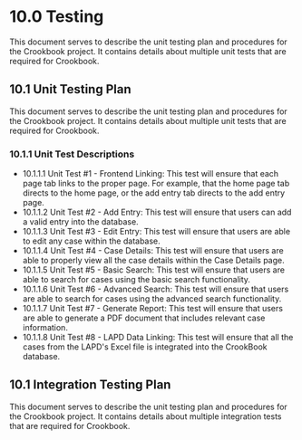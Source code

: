# 10.0 Testing
This document serves to describe the unit testing plan and procedures for the Crookbook project. It contains details about multiple unit tests that are required for Crookbook.


## 10.1 Unit Testing Plan
This document serves to describe the unit testing plan and procedures for the Crookbook project. It contains details about multiple unit tests that are required for Crookbook.

### 10.1.1 Unit Test Descriptions
- 10.1.1.1 Unit Test #1 - Frontend Linking: This test will ensure that each page tab links to the proper page. For example, that the home page tab directs to the home page, or the add entry tab directs to the add entry page.
- 10.1.1.2 Unit Test #2 - Add Entry: This test will ensure that users can add a valid entry into the database.
- 10.1.1.3 Unit Test #3 - Edit Entry: This test will ensure that users are able to edit any case within the database.
- 10.1.1.4 Unit Test #4 - Case Details: This test will ensure that users are able to properly view all the case details within the Case Details page.
- 10.1.1.5 Unit Test #5 - Basic Search: This test will ensure that users are able to search for cases using the basic search functionality.
- 10.1.1.6 Unit Test #6 - Advanced Search: This test will ensure that users are able to search for cases using the advanced search functionality.
- 10.1.1.7 Unit Test #7 - Generate Report: This test will ensure that users are able to generate a PDF document that includes relevant case information.
- 10.1.1.8 Unit Test #8 - LAPD Data Linking: This test will ensure that all the cases from the LAPD's Excel file is integrated into the CrookBook database.

## 10.1 Integration Testing Plan
This document serves to describe the unit testing plan and procedures for the Crookbook project. It contains details about multiple integration tests that are required for Crookbook.
